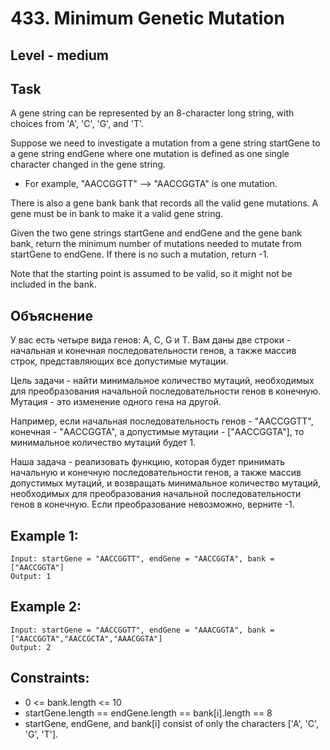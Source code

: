 # 433. Minimum Genetic Mutation


## Level - medium


## Task
A gene string can be represented by an 8-character long string, with choices from 'A', 'C', 'G', and 'T'.

Suppose we need to investigate a mutation from a gene string startGene to a gene string endGene where one mutation is defined as one single character changed in the gene string.
- For example, "AACCGGTT" --> "AACCGGTA" is one mutation.

There is also a gene bank bank that records all the valid gene mutations. A gene must be in bank to make it a valid gene string.

Given the two gene strings startGene and endGene and the gene bank bank, return the minimum number of mutations needed to mutate from startGene to endGene. If there is no such a mutation, return -1.

Note that the starting point is assumed to be valid, so it might not be included in the bank.


## Объяснение
У вас есть четыре вида генов: A, C, G и T. Вам даны две строки - начальная и конечная последовательности генов, 
а также массив строк, представляющих все допустимые мутации.

Цель задачи - найти минимальное количество мутаций, необходимых для преобразования начальной последовательности генов в конечную. 
Мутация - это изменение одного гена на другой.

Например, если начальная последовательность генов - "AACCGGTT", конечная - "AACCGGTA", а допустимые мутации - ["AACCGGTA"], 
то минимальное количество мутаций будет 1.

Наша задача - реализовать функцию, которая будет принимать начальную и конечную последовательности генов, 
а также массив допустимых мутаций, и возвращать минимальное количество мутаций, 
необходимых для преобразования начальной последовательности генов в конечную. 
Если преобразование невозможно, верните -1.


## Example 1:
````
Input: startGene = "AACCGGTT", endGene = "AACCGGTA", bank = ["AACCGGTA"]
Output: 1
````

## Example 2:
````
Input: startGene = "AACCGGTT", endGene = "AAACGGTA", bank = ["AACCGGTA","AACCGCTA","AAACGGTA"]
Output: 2
````

## Constraints:
- 0 <= bank.length <= 10
- startGene.length == endGene.length == bank[i].length == 8
- startGene, endGene, and bank[i] consist of only the characters ['A', 'C', 'G', 'T'].
